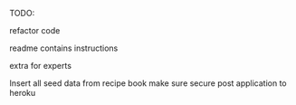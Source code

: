 TODO:

refactor code

readme contains instructions

extra for experts

Insert all seed data from recipe book
make sure secure
post application to heroku

